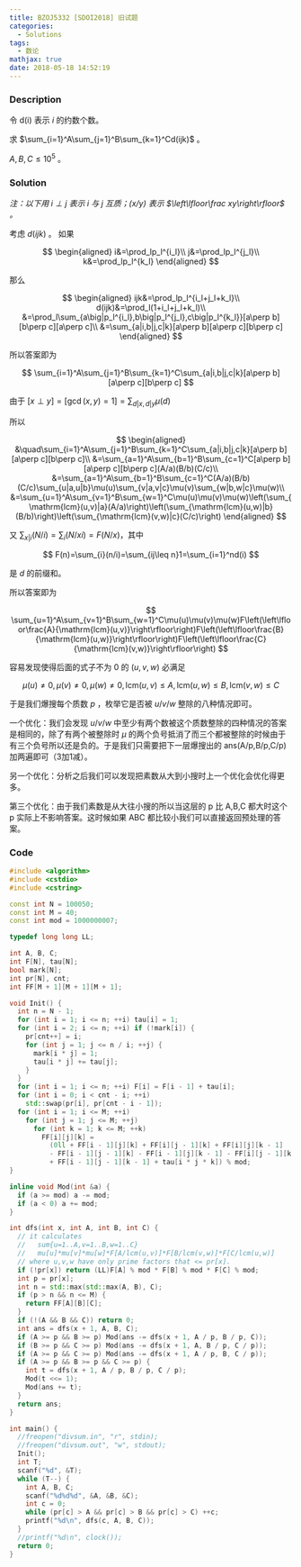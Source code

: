 ```yaml
---
title: BZOJ5332 [SDOI2018] 旧试题
categories:
  - Solutions
tags:
  - 数论
mathjax: true
date: 2018-05-18 14:52:19
---
```


### Description

令 d(i) 表示 $i$ 的约数个数。

求 $\sum_{i=1}^A\sum_{j=1}^B\sum_{k=1}^Cd(ijk)$ 。

$A,B,C\leqslant10^5$ 。

<!--more-->

### Solution

*注：以下用 $i\perp j$ 表示 $i$ 与 $j$ 互质；$(x/y)$ 表示 $\left\lfloor\frac xy\right\rfloor$ 。*

考虑 $d(ijk)$ 。
如果

$$
\begin{aligned}
i&=\prod_lp_l^{i_l}\\
j&=\prod_lp_l^{j_l}\\
k&=\prod_lp_l^{k_l}
\end{aligned}
$$

那么

$$
\begin{aligned}
ijk&=\prod_lp_l^{i_l+j_l+k_l}\\
d(ijk)&=\prod_l(1+i_l+j_l+k_l)\\
&=\prod_l\sum_{a\big|p_l^{i_l},b\big|p_l^{j_l},c\big|p_l^{k_l}}[a\perp b][b\perp c][a\perp c]\\
&=\sum_{a|i,b|j,c|k}[a\perp b][a\perp c][b\perp c]
\end{aligned}
$$

所以答案即为

$$
\sum_{i=1}^A\sum_{j=1}^B\sum_{k=1}^C\sum_{a|i,b|j,c|k}[a\perp b][a\perp c][b\perp c]
$$

由于 $[x\perp y]=[\gcd(x,y)=1]=\sum_{d|x,d|y}\mu(d)$

所以

$$
\begin{aligned}
&\quad\sum_{i=1}^A\sum_{j=1}^B\sum_{k=1}^C\sum_{a|i,b|j,c|k}[a\perp b][a\perp c][b\perp c]\\
&=\sum_{a=1}^A\sum_{b=1}^B\sum_{c=1}^C[a\perp b][a\perp c][b\perp c](A/a)(B/b)(C/c)\\
&=\sum_{a=1}^A\sum_{b=1}^B\sum_{c=1}^C(A/a)(B/b)(C/c)\sum_{u|a,u|b}\mu(u)\sum_{v|a,v|c}\mu(v)\sum_{w|b,w|c}\mu(w)\\
&=\sum_{u=1}^A\sum_{v=1}^B\sum_{w=1}^C\mu(u)\mu(v)\mu(w)\left(\sum_{\mathrm{lcm}(u,v)|a}(A/a)\right)\left(\sum_{\mathrm{lcm}(u,w)|b}(B/b)\right)\left(\sum_{\mathrm{lcm}(v,w)|c}(C/c)\right)
\end{aligned}
$$

又 $\sum_{x|i}(N/i)=\sum_i(N/xi)=F(N/x)$，其中

$$
F(n)=\sum_{i}(n/i)=\sum_{ij\leq n}1=\sum_{i=1}^nd(i)
$$

是 $d$ 的前缀和。

所以答案即为

$$
\sum_{u=1}^A\sum_{v=1}^B\sum_{w=1}^C\mu(u)\mu(v)\mu(w)F\left(\left\lfloor\frac{A}{\mathrm{lcm}(u,v)}\right\rfloor\right)F\left(\left\lfloor\frac{B}{\mathrm{lcm}(u,w)}\right\rfloor\right)F\left(\left\lfloor\frac{C}{\mathrm{lcm}(v,w)}\right\rfloor\right)
$$

容易发现使得后面的式子不为 0 的 $(u,v,w)$ 必满足

$$
\mu(u)\neq0,\mu(v)\neq0,\mu(w)\neq0,\mathrm{lcm}(u,v)\leq A,\mathrm{lcm}(u,w)\leq B,\mathrm{lcm}(v,w)\leq C
$$

于是我们爆搜每个质数 $p$ ，枚举它是否被 $u/v/w$ 整除的八种情况即可。

一个优化：我们会发现 $u/v/w$ 中至少有两个数被这个质数整除的四种情况的答案是相同的，除了有两个被整除时 $\mu$ 的两个负号抵消了而三个都被整除的时候由于有三个负号所以还是负的。于是我们只需要把下一层爆搜出的 ans(A/p,B/p,C/p) 加两遍即可（3加1减）。

另一个优化：分析之后我们可以发现把素数从大到小搜时上一个优化会优化得更多。

第三个优化：由于我们素数是从大往小搜的所以当这层的 p 比 A,B,C 都大时这个 p 实际上不影响答案。这时候如果 ABC 都比较小我们可以直接返回预处理的答案。

### Code

```cpp
#include <algorithm>
#include <cstdio>
#include <cstring>

const int N = 100050;
const int M = 40;
const int mod = 1000000007;

typedef long long LL;

int A, B, C;
int F[N], tau[N];
bool mark[N];
int pr[N], cnt;
int FF[M + 1][M + 1][M + 1];

void Init() {
  int n = N - 1;
  for (int i = 1; i <= n; ++i) tau[i] = 1;
  for (int i = 2; i <= n; ++i) if (!mark[i]) {
    pr[cnt++] = i;
    for (int j = 1; j <= n / i; ++j) {
      mark[i * j] = 1;
      tau[i * j] += tau[j];
    }
  }
  for (int i = 1; i <= n; ++i) F[i] = F[i - 1] + tau[i];
  for (int i = 0; i < cnt - i; ++i)
    std::swap(pr[i], pr[cnt - i - 1]);
  for (int i = 1; i <= M; ++i)
    for (int j = 1; j <= M; ++j)
      for (int k = 1; k <= M; ++k)
        FF[i][j][k] =
          (0ll + FF[i - 1][j][k] + FF[i][j - 1][k] + FF[i][j][k - 1]
          - FF[i - 1][j - 1][k] - FF[i - 1][j][k - 1] - FF[i][j - 1][k - 1]
          + FF[i - 1][j - 1][k - 1] + tau[i * j * k]) % mod;
}

inline void Mod(int &a) {
  if (a >= mod) a -= mod;
  if (a < 0) a += mod;
}

int dfs(int x, int A, int B, int C) {
  // it calculates
  //   sum{u=1..A,v=1..B,w=1..C}
  //   mu[u]*mu[v]*mu[w]*F[A/lcm(u,v)]*F[B/lcm(v,w)]*F[C/lcm(u,w)]
  // where u,v,w have only prime factors that <= pr[x].
  if (!pr[x]) return (LL)F[A] % mod * F[B] % mod * F[C] % mod;
  int p = pr[x];
  int n = std::max(std::max(A, B), C);
  if (p > n && n <= M) {
    return FF[A][B][C];
  }
  if (!(A && B && C)) return 0;
  int ans = dfs(x + 1, A, B, C);
  if (A >= p && B >= p) Mod(ans -= dfs(x + 1, A / p, B / p, C));
  if (B >= p && C >= p) Mod(ans -= dfs(x + 1, A, B / p, C / p));
  if (A >= p && C >= p) Mod(ans -= dfs(x + 1, A / p, B, C / p));
  if (A >= p && B >= p && C >= p) {
    int t = dfs(x + 1, A / p, B / p, C / p);
    Mod(t <<= 1);
    Mod(ans += t);
  }
  return ans;
}

int main() {
  //freopen("divsum.in", "r", stdin);
  //freopen("divsum.out", "w", stdout);
  Init();
  int T;
  scanf("%d", &T);
  while (T--) {
    int A, B, C;
    scanf("%d%d%d", &A, &B, &C);
    int c = 0;
    while (pr[c] > A && pr[c] > B && pr[c] > C) ++c;
    printf("%d\n", dfs(c, A, B, C));
  }
  //printf("%d\n", clock());
  return 0;
}
```
